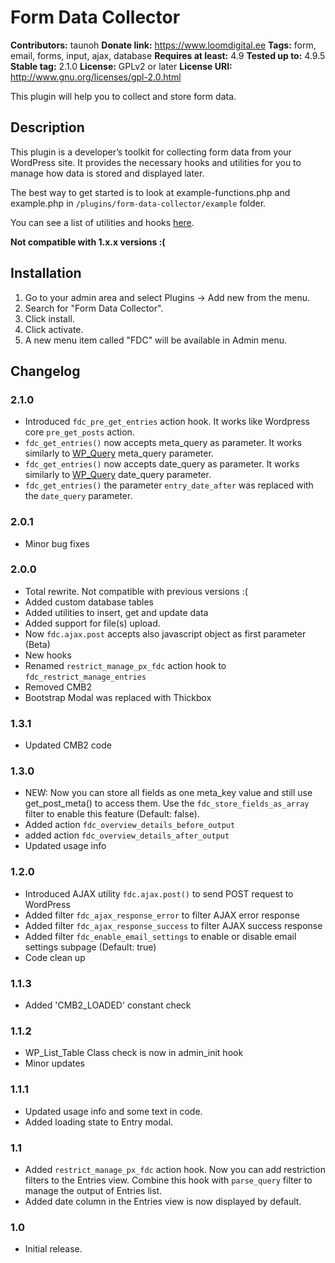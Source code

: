 # Form Data Collector
**Contributors:** taunoh
**Donate link:** https://www.loomdigital.ee
**Tags:** form, email, forms, input, ajax, database
**Requires at least:** 4.9
**Tested up to:** 4.9.5
**Stable tag:** 2.1.0
**License:** GPLv2 or later
**License URI:** http://www.gnu.org/licenses/gpl-2.0.html

This plugin will help you to collect and store form data.


## Description

This plugin is a developer’s toolkit for collecting form data from your WordPress site. It provides the necessary hooks and utilities for you to manage how data is stored and displayed later.

The best way to get started is to look at example-functions.php and example.php in `/plugins/form-data-collector/example` folder.

You can see a list of utilities and hooks [here](https://github.com/taunoha/form-data-collector/wiki/).

**Not compatible with 1.x.x versions :(**

## Installation

1. Go to your admin area and select Plugins -> Add new from the menu.
2. Search for "Form Data Collector".
3. Click install.
4. Click activate.
5. A new menu item called "FDC" will be available in Admin menu.

## Changelog

### 2.1.0
* Introduced `fdc_pre_get_entries` action hook. It works like Wordpress core `pre_get_posts` action.
* `fdc_get_entries()` now accepts meta_query as parameter. It works similarly to [WP_Query](https://codex.wordpress.org/Class_Reference/WP_Query#Custom_Field_Parameters) meta_query parameter.
* `fdc_get_entries()` now accepts date_query as parameter. It works similarly to [WP_Query](https://codex.wordpress.org/Class_Reference/WP_Query#Date_Parameters) date_query parameter.
* `fdc_get_entries()` the parameter `entry_date_after` was replaced with the `date_query` parameter.

### 2.0.1
* Minor bug fixes

### 2.0.0
* Total rewrite. Not compatible with previous versions :(
* Added custom database tables
* Added utilities to insert, get and update data
* Added support for file(s) upload.
* Now `fdc.ajax.post` accepts also javascript object as first parameter (Beta)
* New hooks
* Renamed `restrict_manage_px_fdc` action hook to `fdc_restrict_manage_entries`
* Removed CMB2
* Bootstrap Modal was replaced with Thickbox

### 1.3.1
* Updated CMB2 code

### 1.3.0
* NEW: Now you can store all fields as one meta_key value and still use get_post_meta() to access them. Use the `fdc_store_fields_as_array` filter to enable this feature (Default: false).
* Added action `fdc_overview_details_before_output`
* added action `fdc_overview_details_after_output`
* Updated usage info

### 1.2.0
* Introduced AJAX utility `fdc.ajax.post()` to send POST request to WordPress
* Added filter `fdc_ajax_response_error` to filter AJAX error response
* Added filter `fdc_ajax_response_success` to filter AJAX success response
* Added filter `fdc_enable_email_settings` to enable or disable email settings subpage (Default: true)
* Code clean up

### 1.1.3
* Added 'CMB2_LOADED' constant check

### 1.1.2
* WP_List_Table Class check is now in admin_init hook
* Minor updates

### 1.1.1
* Updated usage info and some text in code.
* Added loading state to Entry modal.

### 1.1
* Added `restrict_manage_px_fdc` action hook. Now you can add restriction filters to the Entries view. Combine this hook with `parse_query` filter to manage the output of Entries list.
* Added date column in the Entries view is now displayed by default.

### 1.0
* Initial release.
